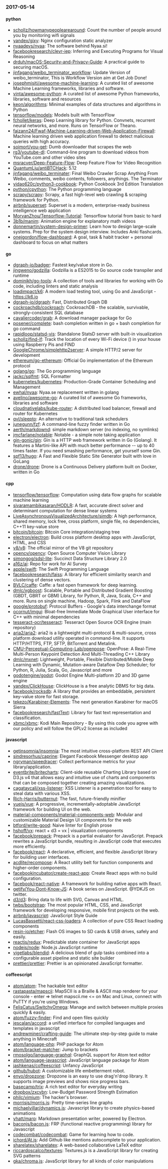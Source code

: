 ### 2017-05-14

#### python
* [schollz/howmanypeoplearearound](https://github.com/schollz/howmanypeoplearearound): Count the number of people around you  by monitoring wifi signals 
* [yandex/gixy](https://github.com/yandex/gixy): Nginx configuration static analyzer
* [nyaadevs/nyaa](https://github.com/nyaadevs/nyaa): The software behind Nyaa.si!
* [facebookresearch/clevr-iep](https://github.com/facebookresearch/clevr-iep): Inferring and Executing Programs for Visual Reasoning
* [drduh/macOS-Security-and-Privacy-Guide](https://github.com/drduh/macOS-Security-and-Privacy-Guide): A practical guide to securing macOS.
* [jinfagang/weibo_terminator_workflow](https://github.com/jinfagang/weibo_terminator_workflow): Update Version of weibo_terminator, This is Workflow Version aim at Get Job Done!
* [josephmisiti/awesome-machine-learning](https://github.com/josephmisiti/awesome-machine-learning): A curated list of awesome Machine Learning frameworks, libraries and software.
* [vinta/awesome-python](https://github.com/vinta/awesome-python): A curated list of awesome Python frameworks, libraries, software and resources
* [keon/algorithms](https://github.com/keon/algorithms): Minimal examples of data structures and algorithms in Python
* [tensorflow/models](https://github.com/tensorflow/models): Models built with TensorFlow
* [fchollet/keras](https://github.com/fchollet/keras): Deep Learning library for Python. Convnets, recurrent neural networks, and more. Runs on TensorFlow or Theano.
* [faizann24/Fwaf-Machine-Learning-driven-Web-Application-Firewall](https://github.com/faizann24/Fwaf-Machine-Learning-driven-Web-Application-Firewall): Machine learning driven web application firewall to detect malicious queries with high accuracy.
* [soimort/you-get](https://github.com/soimort/you-get):  Dumb downloader that scrapes the web
* [rg3/youtube-dl](https://github.com/rg3/youtube-dl): Command-line program to download videos from YouTube.com and other video sites
* [msracver/Deep-Feature-Flow](https://github.com/msracver/Deep-Feature-Flow): Deep Feature Flow for Video Recognition
* [QuantumLiu/antiBTCHack](https://github.com/QuantumLiu/antiBTCHack): 5.12
* [jinfagang/weibo_terminater](https://github.com/jinfagang/weibo_terminater): Final Weibo Crawler Scrap Anything From Weibo, comments, weibo contents, followers, anythings. The Terminator
* [yidao620c/python3-cookbook](https://github.com/yidao620c/python3-cookbook): Python Cookbook 3rd Edition Translation
* [python/cpython](https://github.com/python/cpython): The Python programming language
* [scrapy/scrapy](https://github.com/scrapy/scrapy): Scrapy, a fast high-level web crawling & scraping framework for Python.
* [airbnb/superset](https://github.com/airbnb/superset): Superset is a modern, enterprise-ready business intelligence web application
* [MorvanZhou/Tensorflow-Tutorial](https://github.com/MorvanZhou/Tensorflow-Tutorial): Tensorflow tutorial from basic to hard
* [3b1b/manim](https://github.com/3b1b/manim): Animation engine for explanatory math videos
* [donnemartin/system-design-primer](https://github.com/donnemartin/system-design-primer): Learn how to design large-scale systems. Prep for the system design interview. Includes Anki flashcards.
* [onejgordon/flow-dashboard](https://github.com/onejgordon/flow-dashboard): A goal, task & habit tracker + personal dashboard to focus on what matters

#### go
* [dgraph-io/badger](https://github.com/dgraph-io/badger): Fastest key/value store in Go.
* [jingweno/godzilla](https://github.com/jingweno/godzilla): Godzilla is a ES2015 to Go source code transpiler and runtime
* [dominikh/go-tools](https://github.com/dominikh/go-tools): A collection of tools and libraries for working with Go code, including linters and static analysis
* [loadimpact/k6](https://github.com/loadimpact/k6): A modern load testing tool, using Go and JavaScript - https://k6.io
* [dgraph-io/dgraph](https://github.com/dgraph-io/dgraph): Fast, Distributed Graph DB
* [cockroachdb/cockroach](https://github.com/cockroachdb/cockroach): CockroachDB - the scalable, survivable, strongly-consistent SQL database
* [cavaliercoder/grab](https://github.com/cavaliercoder/grab): A download manager package for Go
* [posener/complete](https://github.com/posener/complete): bash completion written in go + bash completion for go command
* [rapidloop/statsd-vis](https://github.com/rapidloop/statsd-vis): Standalone StatsD server with built-in visualization
* [schollz/find-lf](https://github.com/schollz/find-lf): Track the location of every Wi-Fi device () in your house using Raspberry Pis and FIND
* [GoogleChrome/simplehttp2server](https://github.com/GoogleChrome/simplehttp2server): A simple HTTP/2 server for development
* [ethereum/go-ethereum](https://github.com/ethereum/go-ethereum): Official Go implementation of the Ethereum protocol
* [golang/go](https://github.com/golang/go): The Go programming language
* [jackc/sqlfmt](https://github.com/jackc/sqlfmt): SQL Formatter
* [kubernetes/kubernetes](https://github.com/kubernetes/kubernetes): Production-Grade Container Scheduling and Management
* [ewhal/nyaa](https://github.com/ewhal/nyaa): Nyaa.se replacement written in golang
* [avelino/awesome-go](https://github.com/avelino/awesome-go): A curated list of awesome Go frameworks, libraries and software
* [cloudnativelabs/kube-router](https://github.com/cloudnativelabs/kube-router): A distributed load balancer, firewall and router for Kubernetes
* [qvl/sleepto](https://github.com/qvl/sleepto): An alternative to traditional task schedulers
* [junegunn/fzf](https://github.com/junegunn/fzf):  A command-line fuzzy finder written in Go
* [aerth/markdownd](https://github.com/aerth/markdownd): simple markdown server (no indexing, no symlinks)
* [jmcfarlane/notable](https://github.com/jmcfarlane/notable): Notable - a simple note taking application
* [gin-gonic/gin](https://github.com/gin-gonic/gin): Gin is a HTTP web framework written in Go (Golang). It features a Martini-like API with much better performance -- up to 40 times faster. If you need smashing performance, get yourself some Gin.
* [spf13/hugo](https://github.com/spf13/hugo): A Fast and Flexible Static Site Generator built with love in GoLang
* [drone/drone](https://github.com/drone/drone): Drone is a Continuous Delivery platform built on Docker, written in Go

#### cpp
* [tensorflow/tensorflow](https://github.com/tensorflow/tensorflow): Computation using data flow graphs for scalable machine learning
* [sivaramambikasaran/HODLR](https://github.com/sivaramambikasaran/HODLR): A fast, accurate direct solver and determinant computation for dense linear systems
* [LiveAsynchronousVisualizedArchitecture/simdb](https://github.com/LiveAsynchronousVisualizedArchitecture/simdb): A high performance, shared memory, lock free, cross platform, single file, no dependencies, C++11 key-value store
* [bitcoin/bitcoin](https://github.com/bitcoin/bitcoin): Bitcoin Core integration/staging tree
* [electron/electron](https://github.com/electron/electron): Build cross platform desktop apps with JavaScript, HTML, and CSS
* [v8/v8](https://github.com/v8/v8): The official mirror of the V8 git repository
* [opencv/opencv](https://github.com/opencv/opencv): Open Source Computer Vision Library
* [simongog/sdsl-lite](https://github.com/simongog/sdsl-lite): Succinct Data Structure Library 2.0
* [a16z/ai](https://github.com/a16z/ai): Repo for work for AI Survey
* [apple/swift](https://github.com/apple/swift): The Swift Programming Language
* [facebookresearch/faiss](https://github.com/facebookresearch/faiss): A library for efficient similarity search and clustering of dense vectors.
* [BVLC/caffe](https://github.com/BVLC/caffe): Caffe: a fast open framework for deep learning.
* [dmlc/xgboost](https://github.com/dmlc/xgboost): Scalable, Portable and Distributed Gradient Boosting (GBDT, GBRT or GBM) Library, for Python, R, Java, Scala, C++ and more. Runs on single machine, Hadoop, Spark, Flink and DataFlow
* [google/protobuf](https://github.com/google/protobuf): Protocol Buffers - Google's data interchange format
* [ocornut/imgui](https://github.com/ocornut/imgui): Bloat-free Immediate Mode Graphical User interface for C++ with minimal dependencies
* [tesseract-ocr/tesseract](https://github.com/tesseract-ocr/tesseract): Tesseract Open Source OCR Engine (main repository)
* [aria2/aria2](https://github.com/aria2/aria2): aria2 is a lightweight multi-protocol & multi-source, cross platform download utility operated in command-line. It supports HTTP/HTTPS, FTP, SFTP, BitTorrent and Metalink.
* [CMU-Perceptual-Computing-Lab/openpose](https://github.com/CMU-Perceptual-Computing-Lab/openpose): OpenPose: A Real-Time Multi-Person Keypoint Detection And Multi-Threading C++ Library
* [dmlc/mxnet](https://github.com/dmlc/mxnet): Lightweight, Portable, Flexible Distributed/Mobile Deep Learning with Dynamic, Mutation-aware Dataflow Dep Scheduler; for Python, R, Julia, Scala, Go, Javascript and more
* [godotengine/godot](https://github.com/godotengine/godot): Godot Engine  Multi-platform 2D and 3D game engine
* [yandex/ClickHouse](https://github.com/yandex/ClickHouse): ClickHouse is a free analytic DBMS for big data.
* [facebook/rocksdb](https://github.com/facebook/rocksdb): A library that provides an embeddable, persistent key-value store for fast storage.
* [tekezo/Karabiner-Elements](https://github.com/tekezo/Karabiner-Elements): The next generation Karabiner for macOS Sierra
* [facebookresearch/fastText](https://github.com/facebookresearch/fastText): Library for fast text representation and classification.
* [xbmc/xbmc](https://github.com/xbmc/xbmc): Kodi Main Repository - By using this code you agree with our policy and will follow the GPLv2 license as included

#### javascript
* [getinsomnia/insomnia](https://github.com/getinsomnia/insomnia): The most intuitive cross-platform REST API Client 
* [sindresorhus/caprine](https://github.com/sindresorhus/caprine): Elegant Facebook Messenger desktop app
* [ngryman/speedracer](https://github.com/ngryman/speedracer):  Collect performance metrics for your library/application.
* [eventbrite/britecharts](https://github.com/eventbrite/britecharts): Client-side reusable Charting Library based on D3.js v4 that allows easy and intuitive use of charts and components that can be composed together creating amazing visualizations.
* [cagataycali/xss-listener](https://github.com/cagataycali/xss-listener):  XSS Listener is a penetration tool for easy to steal data with various XSS.
* [Rich-Harris/butternut](https://github.com/Rich-Harris/butternut): The fast, future-friendly minifier
* [vuejs/vue](https://github.com/vuejs/vue): A progressive, incrementally-adoptable JavaScript framework for building UI on the web.
* [material-components/material-components-web](https://github.com/material-components/material-components-web): Modular and customizable Material Design UI components for the web
* [btford/write-good](https://github.com/btford/write-good): Naive linter for English prose
* [hshoff/vx](https://github.com/hshoff/vx): react + d3 = vx | visualization components
* [facebook/prepack](https://github.com/facebook/prepack): Prepack is a partial evaluator for JavaScript. Prepack rewrites a JavaScript bundle, resulting in JavaScript code that executes more efficiently.
* [facebook/react](https://github.com/facebook/react): A declarative, efficient, and flexible JavaScript library for building user interfaces.
* [acdlite/recompose](https://github.com/acdlite/recompose): A React utility belt for function components and higher-order components.
* [facebookincubator/create-react-app](https://github.com/facebookincubator/create-react-app): Create React apps with no build configuration.
* [facebook/react-native](https://github.com/facebook/react-native): A framework for building native apps with React.
* [getify/You-Dont-Know-JS](https://github.com/getify/You-Dont-Know-JS): A book series on JavaScript. @YDKJS on twitter.
* [d3/d3](https://github.com/d3/d3): Bring data to life with SVG, Canvas and HTML. 
* [twbs/bootstrap](https://github.com/twbs/bootstrap): The most popular HTML, CSS, and JavaScript framework for developing responsive, mobile first projects on the web.
* [airbnb/javascript](https://github.com/airbnb/javascript): JavaScript Style Guide
* [LucasBassetti/react-css-loaders](https://github.com/LucasBassetti/react-css-loaders):  A collection of pure CSS React loading components
* [resin-io/etcher](https://github.com/resin-io/etcher): Flash OS images to SD cards & USB drives, safely and easily.
* [reactjs/redux](https://github.com/reactjs/redux): Predictable state container for JavaScript apps
* [nodejs/node](https://github.com/nodejs/node): Node.js JavaScript runtime 
* [vigetlabs/blendid](https://github.com/vigetlabs/blendid): A delicious blend of gulp tasks combined into a configurable asset pipeline and static site builder
* [prettier/prettier](https://github.com/prettier/prettier): Prettier is an opinionated JavaScript formatter.

#### coffeescript
* [atom/atom](https://github.com/atom/atom): The hackable text editor
* [rastapasta/mapscii](https://github.com/rastapasta/mapscii):  MapSCII is a Braille & ASCII map renderer for your console - enter => telnet mapscii.me <= on Mac and Linux, connect with PuTTY if you're using Windows.
* [FelisCatus/SwitchyOmega](https://github.com/FelisCatus/SwitchyOmega): Manage and switch between multiple proxies quickly & easily.
* [atom/fuzzy-finder](https://github.com/atom/fuzzy-finder): Find and open files quickly
* [jescalan/accord](https://github.com/jescalan/accord): a unified interface for compiled languages and templates in javascript
* [andrewminer/crafting-guide](https://github.com/andrewminer/crafting-guide): The ultimate step-by-step guide to make anything in Minecraft
* [atom/language-php](https://github.com/atom/language-php): PHP package for Atom
* [atom/bracket-matcher](https://github.com/atom/bracket-matcher): Jump to brackets
* [rmosolgo/language-graphql](https://github.com/rmosolgo/language-graphql): GraphQL support for Atom text editor
* [atom/language-javascript](https://github.com/atom/language-javascript): JavaScript language package for Atom
* [jashkenas/coffeescript](https://github.com/jashkenas/coffeescript): Unfancy JavaScript
* [github/hubot](https://github.com/github/hubot): A customizable life embetterment robot.
* [enyo/dropzone](https://github.com/enyo/dropzone): Dropzone is an easy to use drag'n'drop library. It supports image previews and shows nice progress bars.
* [basecamp/trix](https://github.com/basecamp/trix): A rich text editor for everyday writing
* [dropbox/zxcvbn](https://github.com/dropbox/zxcvbn): Low-Budget Password Strength Estimation
* [philc/vimium](https://github.com/philc/vimium): The hacker's browser.
* [morrisjs/morris.js](https://github.com/morrisjs/morris.js): Pretty time-series line graphs
* [michaelvillar/dynamics.js](https://github.com/michaelvillar/dynamics.js): Javascript library to create physics-based animations
* [yhatt/marp](https://github.com/yhatt/marp): Markdown presentation writer, powered by Electron.
* [baconjs/bacon.js](https://github.com/baconjs/bacon.js): FRP (functional reactive programming) library for Javascript
* [codecombat/codecombat](https://github.com/codecombat/codecombat): Game for learning how to code.
* [ichord/At.js](https://github.com/ichord/At.js): Add Github like mentions autocomplete to your application.
* [sharelatex/sharelatex](https://github.com/sharelatex/sharelatex): A web-based collaborative LaTeX editor
* [riccardoscalco/textures](https://github.com/riccardoscalco/textures): Textures.js is a JavaScript library for creating SVG patterns
* [gka/chroma.js](https://github.com/gka/chroma.js): JavaScript library for all kinds of color manipulations
